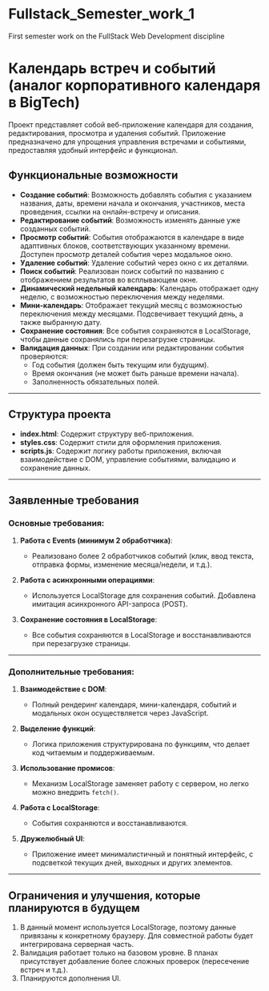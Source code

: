 # Fullstack_Semester_work_1
First semester work on the FullStack Web Development discipline

# Календарь встреч и событий (аналог корпоративного календаря в BigTech)

Проект представляет собой веб-приложение календаря для создания, редактирования, просмотра и удаления событий. Приложение предназначено для упрощения управления встречами и событиями, предоставляя удобный интерфейс и функционал.

## **Функциональные возможности**
- **Создание событий**: Возможность добавлять события с указанием названия, даты, времени начала и окончания, участников, места проведения, ссылки на онлайн-встречу и описания.
- **Редактирование событий**: Возможность изменять данные уже созданных событий.
- **Просмотр событий**: События отображаются в календаре в виде адаптивных блоков, соответствующих указанному времени. Доступен просмотр деталей события через модальное окно.
- **Удаление событий**: Удаление событий через окно с их деталями.
- **Поиск событий**: Реализован поиск событий по названию с отображением результатов во всплывающем окне.
- **Динамический недельный календарь**: Календарь отображает одну неделю, с возможностью переключения между неделями.
- **Мини-календарь**: Отображает текущий месяц с возможностью переключения между месяцами. Подсвечивает текущий день, а также выбранную дату.
- **Сохранение состояния**: Все события сохраняются в LocalStorage, чтобы данные сохранялись при перезагрузке страницы.
- **Валидация данных**: При создании или редактировании события проверяются:
  - Год события (должен быть текущим или будущим).
  - Время окончания (не может быть раньше времени начала).
  - Заполненность обязательных полей.

---

## **Структура проекта**
- **index.html**: Содержит структуру веб-приложения.
- **styles.css**: Содержит стили для оформления приложения.
- **scripts.js**: Содержит логику работы приложения, включая взаимодействие с DOM, управление событиями, валидацию и сохранение данных.

---

## **Заявленные требования**

### Основные требования:
1. **Работа с Events (минимум 2 обработчика)**:
   - Реализовано более 2 обработчиков событий (клик, ввод текста, отправка формы, изменение месяца/недели, и т.д.).

2. **Работа с асинхронными операциями**:
   - Используется LocalStorage для сохранения событий. Добавлена имитация асинхронного API-запроса (POST).

3. **Сохранение состояния в LocalStorage**:
   - Все события сохраняются в LocalStorage и восстанавливаются при перезагрузке страницы.

---

### Дополнительные требования:
1. **Взаимодействие с DOM**:
   - Полный рендеринг календаря, мини-календаря, событий и модальных окон осуществляется через JavaScript.

2. **Выделение функций**:
   - Логика приложения структурирована по функциям, что делает код читаемым и поддерживаемым.

3. **Использование промисов**:
   - Механизм LocalStorage заменяет работу с сервером, но легко можно внедрить `fetch()`.

4. **Работа с LocalStorage**:
   - События сохраняются и восстанавливаются.

5. **Дружелюбный UI**:
   - Приложение имеет минималистичный и понятный интерфейс, с подсветкой текущих дней, выходных и других элементов.

---

## **Ограничения и улучшения, которые планируются в будущем**
1. В данный момент используется LocalStorage, поэтому данные привязаны к конкретному браузеру. Для совместной работы будет интегрирована серверная часть.
2. Валидация работает только на базовом уровне. В планах присутствует добавление более сложных проверок (пересечение встреч и т.д.).
3. Планируются дополнения UI.

